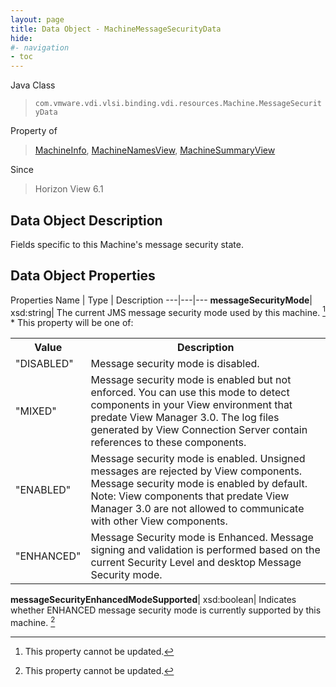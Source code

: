 ```yaml
---
layout: page
title: Data Object - MachineMessageSecurityData
hide:
#- navigation
- toc
---
```






Java Class
> `com.vmware.vdi.vlsi.binding.vdi.resources.Machine.MessageSecurityData`

Property of
> [MachineInfo](vdi.resources.Machine.MachineInfo.md#field_detail), [MachineNamesView](vdi.resources.Machine.MachineNamesView.md#field_detail), [MachineSummaryView](vdi.resources.Machine.MachineSummaryView.md#field_detail)

Since
> Horizon View 6.1


## Data Object Description

Fields specific to this Machine's message security state.

## Data Object Properties
Properties
Name |  Type |  Description
---|---|---
**messageSecurityMode**|  xsd:string|  The current JMS message security mode used by this machine. [^2] <br>* This property will be one of:<br><table><tr><th>Value</th><th>Description</th></tr><tr><td>"DISABLED"</td><td>Message security mode is disabled.</td></tr><tr><td>"MIXED"</td><td>Message security mode is enabled but not enforced. You can use this mode to detect components in your View environment that predate View Manager 3.0. The log files generated by View Connection Server contain references to these components.</td></tr><tr><td>"ENABLED"</td><td>Message security mode is enabled. Unsigned messages are rejected by View components. Message security mode is enabled by default. Note: View components that predate View Manager 3.0 are not allowed to communicate with other View components.</td></tr><tr><td>"ENHANCED"</td><td>Message Security mode is Enhanced. Message signing and validation is performed based on the current Security Level and desktop Message Security mode.</td></tr></table>
**messageSecurityEnhancedModeSupported**|  xsd:boolean|  Indicates whether ENHANCED message security mode is currently supported by this machine. [^2]


 


[^2]: This property cannot be updated.